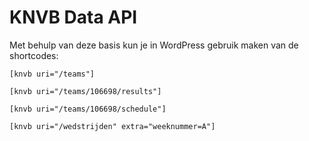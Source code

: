 # KNVB Data API

Met behulp van deze basis kun je in WordPress gebruik maken van de shortcodes:

```
[knvb uri="/teams"]

[knvb uri="/teams/106698/results"]

[knvb uri="/teams/106698/schedule"]

[knvb uri="/wedstrijden" extra="weeknummer=A"]
```
